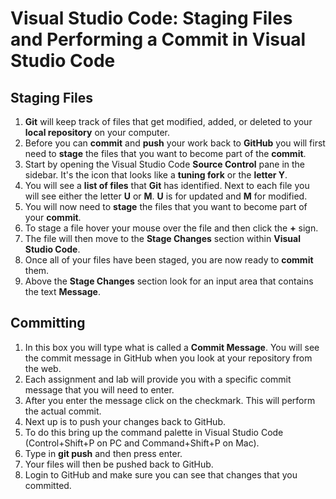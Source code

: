 # Visual Studio Code: Staging Files and Performing a Commit in Visual Studio Code

## Staging Files

1. **Git** will keep track of files that get modified, added, or deleted to your **local repository** on your computer.
2. Before you can **commit** and **push** your work back to **GitHub** you will first need to **stage** the files that you want to become part of the **commit**.
3. Start by opening the Visual Studio Code **Source Control** pane in the sidebar. It's the icon that looks like a **tuning fork** or the **letter Y**.
4. You will see a **list of files** that **Git** has identified. Next to each file you will see either the letter **U** or **M**. **U** is for updated and **M** for modified.
5. You will now need to **stage** the files that you want to become part of your **commit**.
6. To stage a file hover your mouse over the file and then click the **+** sign.
7. The file will then move to the **Stage Changes** section within **Visual Studio Code**.
8. Once all of your files have been staged, you are now ready to **commit** them.
9. Above the **Stage Changes** section look for an input area that contains the text **Message**.

## Committing 

1. In this box you will type what is called a **Commit Message**. You will see the commit message in GitHub when you look at your repository from the web.
2. Each assignment and lab will provide you with a specific commit message that you will need to enter.
3. After you enter the message click on the checkmark. This will perform the actual commit.
4. Next up is to push your changes back to GitHub.
5. To do this bring up the command palette in Visual Studio Code (Control+Shift+P on PC and Command+Shift+P on Mac).
6. Type in **git push** and then press enter.
7. Your files will then be pushed back to GitHub.
8. Login to GitHub and make sure you can see that changes that you committed.